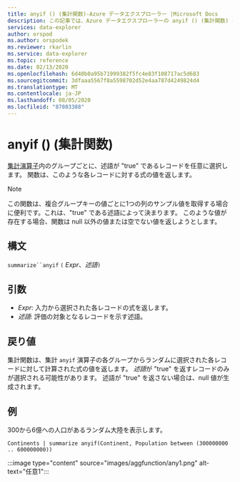 ```yaml
---
title: anyif () (集計関数)-Azure データエクスプローラー |Microsoft Docs
description: この記事では、Azure データエクスプローラーの anyif () (集計関数) について説明します。
services: data-explorer
author: orspod
ms.author: orspodek
ms.reviewer: rkarlin
ms.service: data-explorer
ms.topic: reference
ms.date: 02/13/2020
ms.openlocfilehash: 6d40b0a95b71999382f5fc4e83f108717ac5d683
ms.sourcegitcommit: 3dfaaa5567f8a5598702d52e4aa787d4249824d4
ms.translationtype: MT
ms.contentlocale: ja-JP
ms.lasthandoff: 08/05/2020
ms.locfileid: "87803388"
---
```

# <a name="anyif-aggregation-function"></a>anyif () (集計関数)

[集計演算子](summarizeoperator.md)内のグループごとに、述語が "true" であるレコードを任意に選択します。 関数は、このような各レコードに対する式の値を返します。

> [!NOTE]
> この関数は、複合グループキーの値ごとに1つの列のサンプル値を取得する場合に便利です。これは、"true" である述語によって決まります。
> このような値が存在する場合、関数は null 以外の値または空でない値を返しようとします。

## <a name="syntax"></a>構文

`summarize``anyif` `(` *Expr*、*述語*`)`

## <a name="arguments"></a>引数

* *Expr*: 入力から選択された各レコードの式を返します。
* *述語*: 評価の対象となるレコードを示す述語。

## <a name="returns"></a>戻り値

集計関数は、集計 `anyif` 演算子の各グループからランダムに選択された各レコードに対して計算された式の値を返します。 *述語*が "true" を返すレコードのみが選択される可能性があります。 述語が "true" を返さない場合は、null 値が生成されます。

## <a name="examples"></a>例

300から6億への人口があるランダム大陸を表示します。

```kusto
Continents | summarize anyif(Continent, Population between (300000000 .. 600000000))
```

:::image type="content" source="images/aggfunction/any1.png" alt-text="任意1":::

